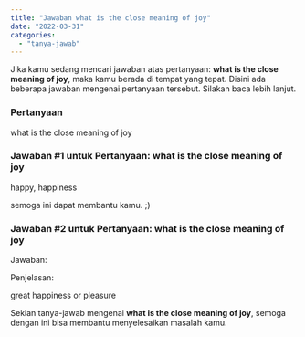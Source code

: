 ```yaml
---
title: "Jawaban what is the close meaning of joy​"
date: "2022-03-31"
categories: 
  - "tanya-jawab"
---
```


Jika kamu sedang mencari jawaban atas pertanyaan: **what is the close meaning of joy​**, maka kamu berada di tempat yang tepat. Disini ada beberapa jawaban mengenai pertanyaan tersebut. Silakan baca lebih lanjut.

### Pertanyaan

what is the close meaning of joy​

### Jawaban #1 untuk Pertanyaan: what is the close meaning of joy​

happy, happiness

semoga ini dapat membantu kamu. ;)

### Jawaban #2 untuk Pertanyaan: what is the close meaning of joy​

Jawaban:

Penjelasan:

great happiness or pleasure

Sekian tanya-jawab mengenai **what is the close meaning of joy​**, semoga dengan ini bisa membantu menyelesaikan masalah kamu.
